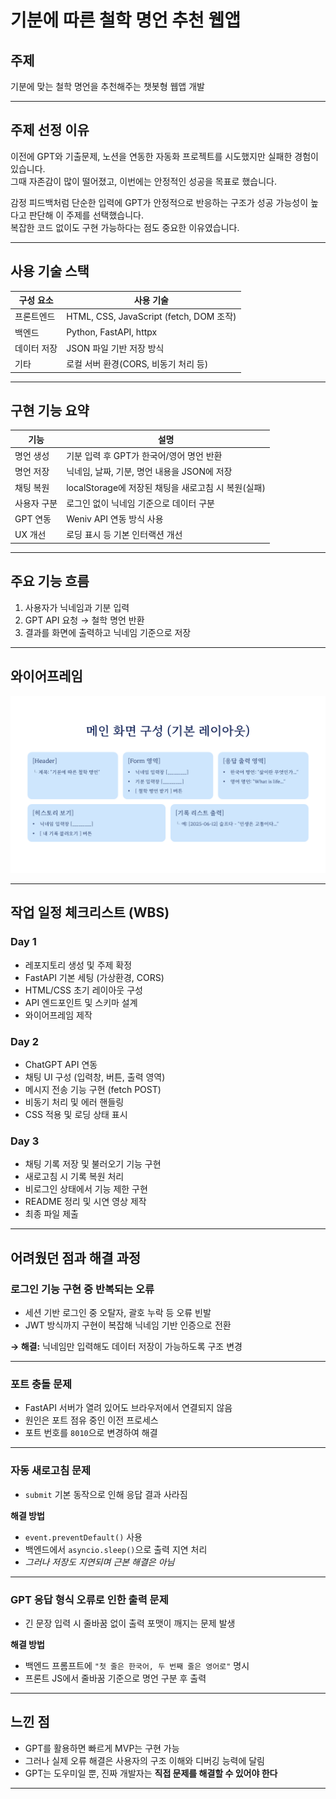 # 기분에 따른 철학 명언 추천 웹앱

## 주제
기분에 맞는 철학 명언을 추천해주는 챗봇형 웹앱 개발

---

## 주제 선정 이유

이전에 GPT와 기출문제, 노션을 연동한 자동화 프로젝트를 시도했지만 실패한 경험이 있습니다.  
그때 자존감이 많이 떨어졌고, 이번에는 안정적인 성공을 목표로 했습니다.

감정 피드백처럼 단순한 입력에 GPT가 안정적으로 반응하는 구조가 성공 가능성이 높다고 판단해 이 주제를 선택했습니다.  
복잡한 코드 없이도 구현 가능하다는 점도 중요한 이유였습니다.

---

## 사용 기술 스택

| 구성 요소   | 사용 기술                              |
|------------|------------------------------------------|
| 프론트엔드 | HTML, CSS, JavaScript (fetch, DOM 조작) |
| 백엔드     | Python, FastAPI, httpx                   |
| 데이터 저장 | JSON 파일 기반 저장 방식                 |
| 기타       | 로컬 서버 환경(CORS, 비동기 처리 등)     |

---

## 구현 기능 요약

| 기능       | 설명                                                    |
|------------|----------------------------------------------------------|
| 명언 생성   | 기분 입력 후 GPT가 한국어/영어 명언 반환                    |
| 명언 저장   | 닉네임, 날짜, 기분, 명언 내용을 JSON에 저장                 |
| 채팅 복원   | localStorage에 저장된 채팅을 새로고침 시 복원(실패)                |
| 사용자 구분 | 로그인 없이 닉네임 기준으로 데이터 구분                     |
| GPT 연동   | Weniv API 연동 방식 사용                                 |
| UX 개선     | 로딩 표시 등 기본 인터랙션 개선                           |

---

## 주요 기능 흐름

1. 사용자가 닉네임과 기분 입력  
2. GPT API 요청 → 철학 명언 반환  
3. 결과를 화면에 출력하고 닉네임 기준으로 저장  

---

## 와이어프레임

![alt text](와이어프레임-1.png)

---

## 작업 일정 체크리스트 (WBS)

### Day 1
- 레포지토리 생성 및 주제 확정  
- FastAPI 기본 세팅 (가상환경, CORS)  
- HTML/CSS 초기 레이아웃 구성  
- API 엔드포인트 및 스키마 설계  
- 와이어프레임 제작  

### Day 2
- ChatGPT API 연동  
- 채팅 UI 구성 (입력창, 버튼, 출력 영역)  
- 메시지 전송 기능 구현 (fetch POST)  
- 비동기 처리 및 에러 핸들링  
- CSS 적용 및 로딩 상태 표시  

### Day 3
- 채팅 기록 저장 및 불러오기 기능 구현  
- 새로고침 시 기록 복원 처리  
- 비로그인 상태에서 기능 제한 구현  
- README 정리 및 시연 영상 제작  
- 최종 파일 제출  

---

## 어려웠던 점과 해결 과정

### 로그인 기능 구현 중 반복되는 오류

- 세션 기반 로그인 중 오탈자, 괄호 누락 등 오류 빈발  
- JWT 방식까지 구현이 복잡해 닉네임 기반 인증으로 전환  

**→ 해결:** 닉네임만 입력해도 데이터 저장이 가능하도록 구조 변경

---

### 포트 충돌 문제

- FastAPI 서버가 열려 있어도 브라우저에서 연결되지 않음  
- 원인은 포트 점유 중인 이전 프로세스  
- 포트 번호를 `8010`으로 변경하여 해결

---

### 자동 새로고침 문제

- `submit` 기본 동작으로 인해 응답 결과 사라짐  

**해결 방법**
- `event.preventDefault()` 사용  
- 백엔드에서 `asyncio.sleep()`으로 출력 지연 처리  
- *그러나 저장도 지연되며 근본 해결은 아님*

---

### GPT 응답 형식 오류로 인한 출력 문제

- 긴 문장 입력 시 줄바꿈 없이 출력 포맷이 깨지는 문제 발생  

**해결 방법**
- 백엔드 프롬프트에 `"첫 줄은 한국어, 두 번째 줄은 영어로"` 명시  
- 프론트 JS에서 줄바꿈 기준으로 명언 구분 후 출력

---

## 느낀 점

- GPT를 활용하면 빠르게 MVP는 구현 가능  
- 그러나 실제 오류 해결은 사용자의 구조 이해와 디버깅 능력에 달림  
- GPT는 도우미일 뿐, 진짜 개발자는 **직접 문제를 해결할 수 있어야 한다**

---
